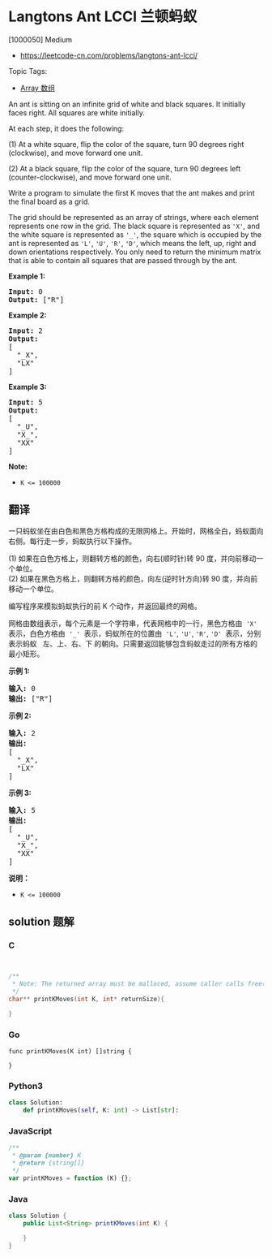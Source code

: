 # Langtons Ant LCCI 兰顿蚂蚁

[1000050] Medium

- https://leetcode-cn.com/problems/langtons-ant-lcci/

Topic Tags:

- [Array 数组](https://leetcode-cn.com/tag/array/)

An ant is sitting on an infinite grid of white and black squares. It initially faces right. All squares are white initially.

At each step, it does the following:

(1) At a white square, flip the color of the square, turn 90 degrees right (clockwise), and move forward one unit.

(2) At a black square, flip the color of the square, turn 90 degrees left (counter-clockwise), and move forward one unit.

Write a program to simulate the first K moves that the ant makes and print the final board as a grid.

The grid should be represented as an array of strings, where each element represents one row in the grid. The black square is represented as `'X'`, and the white square is represented as `'_'`, the square which is occupied by the ant is represented as `'L'`, `'U'`, `'R'`, `'D'`, which means the left, up, right and down orientations respectively. You only need to return the minimum matrix that is able to contain all squares that are passed through by the ant.

**Example 1:**

<pre><strong>Input:</strong> 0
<strong>Output: </strong>["R"]
</pre>

**Example 2:**

<pre><strong>Input:</strong> 2
<strong>Output:
</strong>[
&nbsp; "_X",
&nbsp; "LX"
]
</pre>

**Example 3:**

<pre><strong>Input:</strong> 5
<strong>Output:
</strong>[
&nbsp; "_U",
&nbsp; "X_",
&nbsp; "XX"
]
</pre>

**Note:**

- `K <= 100000`

## 翻译

一只蚂蚁坐在由白色和黑色方格构成的无限网格上。开始时，网格全白，蚂蚁面向右侧。每行走一步，蚂蚁执行以下操作。

(1) 如果在白色方格上，则翻转方格的颜色，向右(顺时针)转 90 度，并向前移动一个单位。  
(2) 如果在黑色方格上，则翻转方格的颜色，向左(逆时针方向)转 90 度，并向前移动一个单位。

编写程序来模拟蚂蚁执行的前 K 个动作，并返回最终的网格。

网格由数组表示，每个元素是一个字符串，代表网格中的一行，黑色方格由  `'X'`  表示，白色方格由  `'_'`  表示，蚂蚁所在的位置由  `'L'`, `'U'`, `'R'`, `'D'`  表示，分别表示蚂蚁   左、上、右、下 的朝向。只需要返回能够包含蚂蚁走过的所有方格的最小矩形。

**示例 1:**

<pre><strong>输入:</strong> 0
<strong>输出: </strong>["R"]
</pre>

**示例 2:**

<pre><strong>输入:</strong> 2
<strong>输出:
</strong>[
&nbsp; "_X",
&nbsp; "LX"
]
</pre>

**示例 3:**

<pre><strong>输入:</strong> 5
<strong>输出:
</strong>[
&nbsp; "_U",
&nbsp; "X_",
&nbsp; "XX"
]
</pre>

**说明：**

- `K <= 100000`

## solution 题解

### C

```c


/**
 * Note: The returned array must be malloced, assume caller calls free().
 */
char** printKMoves(int K, int* returnSize){

}


```

### Go

```golang
func printKMoves(K int) []string {

}
```

### Python3

```python
class Solution:
    def printKMoves(self, K: int) -> List[str]:
```

### JavaScript

```javascript
/**
 * @param {number} K
 * @return {string[]}
 */
var printKMoves = function (K) {};
```

### Java

```java
class Solution {
    public List<String> printKMoves(int K) {

    }
}
```
